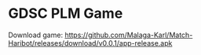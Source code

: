 # GDSC PLM Game

Download game:
    https://github.com/Malaga-Karl/Match-Haribot/releases/download/v0.0.1/app-release.apk
